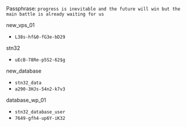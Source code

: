 Passphrase:
```progress is inevitable and the future will win but the main battle is already waiting for us```

new_vps_01
- ```L38s-hf&0-fG3e-bD29```

stn32
- ```uEcB-78Re-p5S2-62$g```

new_database
- ```stn32_data```
- ```a290-3HJs-54n2-k7v3```

database_wp_01
- ```stn32_database_user```
- ```7649-gfh4-up6Y-iK32```
